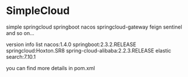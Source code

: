 # SimpleCloud
simple springcloud springboot nacos springcloud-gateway feign sentinel and so on...

version info list
nacos:1.4.0
springboot:2.3.2.RELEASE
springcloud:Hoxton.SR8
spring-cloud-alibaba:2.2.3.RELEASE
elastic search:7.10.1

you can find more details in pom.xml
